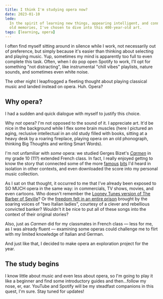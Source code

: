 ```yaml
---
title: I think I'm studying opera now?
date: 2023-01-10
lede:
  In the spirit of learning new things, appearing intelligent, and connecting to
  old memories, I've chosen to dive into this 400-year-old art.
tags: [learning, opera]
---
```


I often find myself sitting around in silence while I work, not necessarily out
of preference, but simply because it's easier than thinking about selecting and
playing music. Yup, sometimes my mind is apparently too full to even complete
this task. Often, when I do pop open Spotify to work, I'll opt for something
"not distracting", like instrumental "chill vibes" playlists, nature sounds, and
sometimes even white noise.

The other night I leapfrogged a fleeting thought about playing classical music
and landed instead on opera. Huh. Opera?

## Why opera?

I had a sudden and quick dialogue with myself to justify this choice.

Why _not_ opera? I'm not opposed to the sound of it. I appreciate art. It'd be
nice in the background while I flex some brain muscles (here I pictured an
aging, reclusive intellectual in an old study filled with books, sitting at a
heavy desk by a roaring fireplace, playing opera on an old phonograph, thinking
Big Thoughts and writing Smart Words).

I'm not unfamiliar with _some_ opera: we studied Gerges Bizet's
[_Carmen_](https://www.youtube.com/watch?v=u_VkfIthWHo&ab_channel=HALIDONMUSIC)
in my grade 10 (11?) extended French class. In fact, I really enjoyed gettng to
know the story that connected some of the more
[famous](https://youtu.be/K2snTkaD64U?t=58)
[bits](https://youtu.be/YUBxaK9T5II?t=4) I'd heard in isolation in other
contexts, and even downloaded the score into my personal music collection.

As I sat on that thought, it occurred to me that I've already been exposed to SO
MUCH opera in the same way: in commercials, TV shows, movies, and even cartoons.
Who doesn't remember the
[Looney Tunes version of The Barber of Seville](https://youtu.be/ydLzvWaX0C8?t=34)?
Or the
[freedom felt in an entire prison](https://www.youtube.com/watch?v=TN7YwSVVUgg)
brought by the soaring voices of "two Italian ladies", courtesy of a clever and
rebellious convicted banker? Wouldn't it be nice to put all of these songs into
the context of their original stories?

Also, just as _Carmen_ did for my classmates in French class &mdash; less for
me, as I was already fluent &mdash; examining some operas could challenge me to
flirt with my limited knowledge of Italian and German.

And just like that, I decided to make opera an exploration project for the year.

## The study begins

I know little about music and even less about opera, so I'm going to play it
like a beginner and find some introductory guides and then...follow my nose, er,
ear. YouTube and Spotify will be my steadfast companions in this quest, I'm
sure. Stay tuned for updates!
